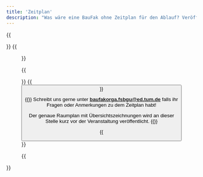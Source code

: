 ```yaml
---
title: 'Zeitplan'
description: "Was wäre eine BauFak ohne Zeitplan für den Ablauf? Veröffentlicht, aber noch unter Vorbehalt von Änderungen."
---
```


{{<div class="flex flex-col md:flex-row flex-initial gap-20">}}
{{<figure src="/organisation/zeitplan/Zeitplan.png" class="">}}

{{<div class="flex flex-col">}}
{{<button link="/organisation/zeitplan/Zeitplan_23.3.pdf" label="Als PDF runterladen" >}}

{{<span>}}
Schreibt uns gerne unter **[baufakorga.fsbgu@ed.tum.de](mailto:baufakorga.fsbgu@ed.tum.de)** falls ihr Fragen oder Anmerkungen zu dem Zeitplan habt!

Der genaue Raumplan mit Übersichtszeichnungen wird an dieser Stelle kurz vor der Veranstaltung veröffentlicht.
{{</span>}}

{{</div>}}

{{</div>}}
